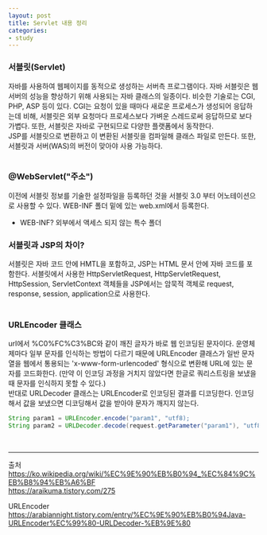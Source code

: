 ```yaml
---
layout: post
title: Servlet 내용 정리
categories:
- study
---
```


### 서블릿(Servlet)
자바를 사용하여 웹페이지를 동적으로 생성하는 서버측 프로그램이다. 자바 서블릿은 웹 서버의 성능을 향상하기 위해 사용되는 자바 클래스의 일종이다. 비슷한 기술로는 CGI, PHP, ASP 등이 있다. CGI는 요청이 있을 때마다 새로운 프로세스가 생성되어 응답하는데 비해, 서블릿은 외부 요청마다 프로세스보다 가벼운 스레드로써 응답하므로 보다 가볍다. 또한, 서블릿은 자바로 구현되므로 다양한 플랫폼에서 동작한다.  
JSP를 서블릿으로 변환하고 이 변환된 서블릿을 컴파일해 클래스 파일로 만든다. 또한, 서블릿과 서버(WAS)의 버전이 맞아야 사용 가능하다.  
&nbsp;  
### @WebServlet("주소")
이전에 서블릿 정보를 기술한 설정파일을 등록하던 것을 서블릿 3.0 부터 어노테이션으로 사용할 수 있다. WEB-INF 폴더 밑에 있는 web.xml에서 등록한다.
- WEB-INF? 외부에서 액세스 되지 않는 특수 폴더
&nbsp;  
### 서블릿과 JSP의 차이?
서블릿은 자바 코드 안에 HMTL을 포함하고, JSP는 HTML 문서 안에 자바 코드를 포함한다. 서블릿에서 사용한 HttpServletRequest, HttpServletRequest, HttpSession, ServletContext 객체들을 JSP에서는 암묵적 객체로 request, response, session, application으로 사용한다.  
&nbsp;  
### URLEncoder 클래스
url에서 %C0%FC%C3%BC와 같이 깨진 글자가 바로 웹 인코딩된 문자이다. 운영체제마다 일부 문자를 인식하는 방법이 다르기 때문에 URLEncoder 클래스가 일반 문자열을 웹에서 통용되는 'x-www-form-urlencoded' 형식으로 변환해 URL에 있는 문자를 코드화한다. (만약 이 인코딩 과정을 거치지 않았다면 한글로 쿼리스트링을 보냈을 때 문자를 인식하지 못할 수 있다.)  
반대로 URLDecoder 클래스는 URLEncoder로 인코딩된 결과를 디코딩한다. 인코딩해서 값을 보냈으면 디코딩해서 값을 받아야 문자가 깨지지 않는다.  

```java
String param1 = URLEncoder.encode("param1", "utf8);    
String param2 = URLDecoder.decode(request.getParameter("param1"), "utf8");  
```
&nbsp;  

---
출처  
<https://ko.wikipedia.org/wiki/%EC%9E%90%EB%B0%94_%EC%84%9C%EB%B8%94%EB%A6%BF>  
<https://araikuma.tistory.com/275>

URLEncoder <https://arabiannight.tistory.com/entry/%EC%9E%90%EB%B0%94Java-URLEncoder%EC%99%80-URLDecoder-%EB%9E%80>
